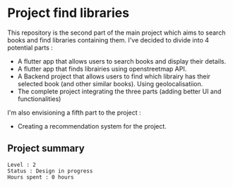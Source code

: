 # Project find libraries
This repository is the second part of the main project which aims to search books and find libraries containing them. I've decided to divide into 4 potential parts : 
- A flutter app that allows users to search books and display their details. 
- A flutter app that finds librairies using openstreetmap API.
- A Backend project that allows users to find which librairy has their selected book (and other similar books). Using geolocalisatiion.
- The complete project integrating the three parts (adding better UI and functionalities)

I'm also envisioning a fifth part to the project :
- Creating a recommendation system for the project.


## Project summary

``` 
Level : 2
Status : Design in progress
Hours spent : 0 hours 
```

